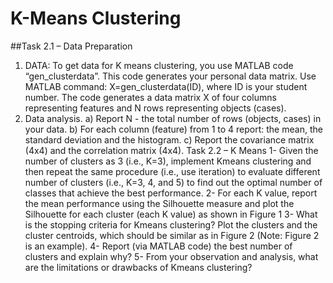 # K-Means Clustering

##Task 2.1 – Data Preparation

1. DATA: To get data for K means clustering, you use MATLAB code “gen_clusterdata”. This code generates your personal data matrix. Use MATLAB command: X=gen_clusterdata(ID), where ID is your student number. The code generates a data matrix X of four columns representing features and N rows representing objects (cases).
2. Data analysis.
a) Report N - the total number of rows (objects, cases) in your data.
b) For each column (feature) from 1 to 4 report: the mean, the standard deviation and the histogram.
c) Report the covariance matrix (4x4) and the correlation matrix (4x4).
Task 2.2 – K Means
1- Given the number of clusters as 3 (i.e., K=3), implement Kmeans clustering and then repeat the same procedure (i.e., use iteration) to evaluate different number of clusters (i.e., K=3, 4, and 5) to find out the optimal number of classes that achieve the best performance.
2- For each K value, report the mean performance using the Silhouette measure and plot the Silhouette for each cluster (each K value) as shown in Figure 1
3- What is the stopping criteria for Kmeans clustering? Plot the clusters and the cluster centroids, which should be similar as in Figure 2 (Note: Figure 2 is an example).
4- Report (via MATLAB code) the best number of clusters and explain why?
5- From your observation and analysis, what are the limitations or drawbacks of Kmeans clustering?

